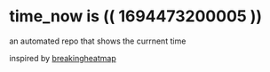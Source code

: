 # time_now is (( 1694473200005 ))

an automated repo that shows the currnent time

inspired by [breakingheatmap](https://github.com/breakingheatmap/breakingheatmap)